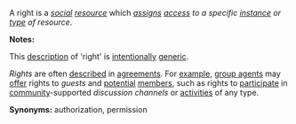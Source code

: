 A right is a *[social](https://github.com/gcassel/Modular-Organization-Terminology/blob/master/terms/social.md) [resource](https://github.com/gcassel/Modular-Organization-Terminology/blob/master/terms/resource.md)* which *[assigns](https://github.com/gcassel/Modular-Organization-Terminology/blob/master/terms/assign.md) [access](https://github.com/gcassel/Modular-Organization-Terminology/blob/master/terms/access.md) to a specific [instance](https://github.com/gcassel/Modular-Organization-Terminology/blob/master/terms/instance.md) or [type](https://github.com/gcassel/Modular-Organization-Terminology/blob/master/terms/type.md) of resource*.  

**Notes:** 

This [description](https://github.com/gcassel/Modular-Organization-Terminology/blob/master/terms/description.md) of 'right' is [intentionally](https://github.com/gcassel/Modular-Organization-Terminology/blob/master/terms/intention.md) [generic](https://github.com/gcassel/Modular-Organization-Terminology/blob/master/terms/generic.md).  

*Rights* are often [described](https://github.com/gcassel/Modular-Organization-Terminology/blob/master/terms/describe.md) in [agreements](https://github.com/gcassel/Modular-Organization-Terminology/blob/master/terms/agreement.md).  For [example](https://github.com/gcassel/Modular-Organization-Terminology/blob/master/terms/example.md), [group agents](https://github.com/gcassel/Modular-Organization-Terminology/blob/master/compound-terms/group-agent.md) may [offer](https://github.com/gcassel/Modular-Organization-Terminology/blob/master/terms/offer.md) rights to *guests* and [potential](https://github.com/gcassel/Modular-Organization-Terminology/blob/master/terms/potential.md) [members](https://github.com/gcassel/Modular-Organization-Terminology/blob/master/terms/member.md), such as rights to [participate](https://github.com/gcassel/Modular-Organization-Terminology/blob/master/terms/participation.md) in [community](https://github.com/gcassel/Modular-Organization-Terminology/blob/master/terms/community.md)-supported *discussion channels* or [activities](https://github.com/gcassel/Modular-Organization-Terminology/blob/master/terms/activity.md) of any type.

**Synonyms:**  authorization, permission
 
